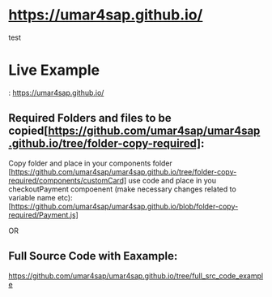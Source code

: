 # https://umar4sap.github.io/
test


# Live Example 

: https://umar4sap.github.io/



## Required Folders and files to be copied[https://github.com/umar4sap/umar4sap.github.io/tree/folder-copy-required]:
Copy folder and place in your components folder [https://github.com/umar4sap/umar4sap.github.io/tree/folder-copy-required/components/customCard]
use code and place in you checkoutPayment compoenent (make necessary  changes related to variable name etc): [https://github.com/umar4sap/umar4sap.github.io/blob/folder-copy-required/Payment.js]

OR

## Full Source Code with Eaxample:
https://github.com/umar4sap/umar4sap.github.io/tree/full_src_code_example






